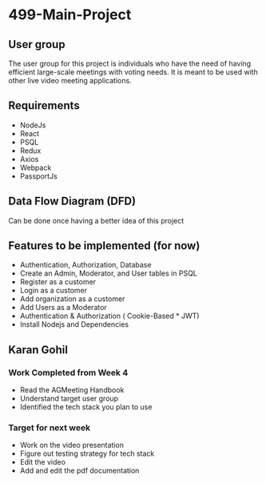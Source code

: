# 499-Main-Project

## User group
The user group for this project is individuals who have the need of having efficient large-scale meetings with voting needs. It is meant to be used with other live video meeting applications.

## Requirements
- NodeJs
- React
- PSQL
- Redux
- Axios
- Webpack
- PassportJs

## Data Flow Diagram (DFD)
Can be done once having a better idea of this project

## Features to be implemented (for now)
- Authentication, Authorization, Database
- Create an Admin, Moderator, and User tables in PSQL
- Register as a customer
- Login as a customer
- Add organization as a customer
- Add Users as a Moderator 
- Authentication & Authorization ( Cookie-Based * JWT)
- Install Nodejs and Dependencies

## Karan Gohil

### Work Completed from Week 4
- Read the AGMeeting Handbook
- Understand target user group
- Identified the tech stack you plan to use

### Target for next week 
- Work on the video presentation
- Figure out testing strategy for tech stack
- Edit the video
- Add and edit the pdf documentation
 